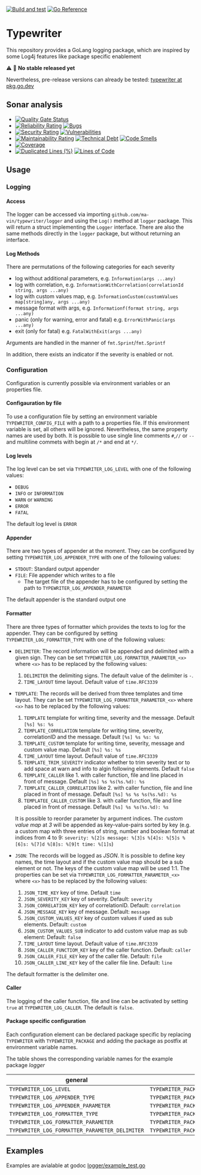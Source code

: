 [![Build and test](https://github.com/Ma-Vin/typewriter/actions/workflows/go-build.yaml/badge.svg)](https://github.com/Ma-Vin/typewriter/actions/workflows/go-build.yaml)
[![Go Reference](https://pkg.go.dev/badge/github.com/ma-vin/typewriter.svg)](https://pkg.go.dev/github.com/ma-vin/typewriter)


# Typewriter

This repository provides a GoLang logging package, which are inspired by some Log4j features like package specific enablement

:warning: :construction: **No stable released yet**

Nevertheless, pre-release versions can already be tested: [typewriter at pkg.go.dev](https://pkg.go.dev/github.com/ma-vin/typewriter)

## Sonar analysis

* [![Quality Gate Status](https://sonarcloud.io/api/project_badges/measure?project=ma-vin%3Atypewriter&metric=alert_status)](https://sonarcloud.io/summary/new_code?id=ma-vin%3Atypewriter)
* [![Reliability Rating](https://sonarcloud.io/api/project_badges/measure?project=ma-vin%3Atypewriter&metric=reliability_rating)](https://sonarcloud.io/summary/new_code?id=ma-vin%3Atypewriter)  [![Bugs](https://sonarcloud.io/api/project_badges/measure?project=ma-vin%3Atypewriter&metric=bugs)](https://sonarcloud.io/summary/new_code?id=ma-vin%3Atypewriter)
* [![Security Rating](https://sonarcloud.io/api/project_badges/measure?project=ma-vin%3Atypewriter&metric=security_rating)](https://sonarcloud.io/summary/new_code?id=ma-vin%3Atypewriter)  [![Vulnerabilities](https://sonarcloud.io/api/project_badges/measure?project=ma-vin%3Atypewriter&metric=vulnerabilities)](https://sonarcloud.io/summary/new_code?id=ma-vin%3Atypewriter)
* [![Maintainability Rating](https://sonarcloud.io/api/project_badges/measure?project=ma-vin%3Atypewriter&metric=sqale_rating)](https://sonarcloud.io/summary/new_code?id=ma-vin%3Atypewriter)  [![Technical Debt](https://sonarcloud.io/api/project_badges/measure?project=ma-vin%3Atypewriter&metric=sqale_index)](https://sonarcloud.io/summary/new_code?id=ma-vin%3Atypewriter)  [![Code Smells](https://sonarcloud.io/api/project_badges/measure?project=ma-vin%3Atypewriter&metric=code_smells)](https://sonarcloud.io/summary/new_code?id=ma-vin%3Atypewriter)
* [![Coverage](https://sonarcloud.io/api/project_badges/measure?project=ma-vin%3Atypewriter&metric=coverage)](https://sonarcloud.io/summary/new_code?id=ma-vin%3Atypewriter)
* [![Duplicated Lines (%)](https://sonarcloud.io/api/project_badges/measure?project=ma-vin%3Atypewriter&metric=duplicated_lines_density)](https://sonarcloud.io/summary/new_code?id=ma-vin%3Atypewriter)  [![Lines of Code](https://sonarcloud.io/api/project_badges/measure?project=ma-vin%3Atypewriter&metric=ncloc)](https://sonarcloud.io/summary/new_code?id=ma-vin%3Atypewriter)

## Usage

### Logging

#### Access

The logger can be accessed via importing `github.com/ma-vin/typewriter/logger` and using the `Log()` method at `logger` package. This will return a struct implementing the `Logger` interface.
There are also the same methods directly in the `logger` package, but without returning an interface.

#### Log Methods

There are permutations of the following categories for each severity

* log without additional parameters, e.g. `Information(args ...any)`
* log with correlation, e.g. `InformationWithCorrelation(correlationId string, args ...any)`
* log with custom values map, e.g. `InformationCustom(customValues map[string]any, args ...any)`
* message format with args, e.g. `Informationf(format string, args ...any)`
* panic (only for warning, error and fatal) e.g. `ErrorWithPanic(args ...any)`
* exit (only for fatal) e.g. `FatalWithExit(args ...any)`

Arguments are handled in the manner of `fmt.Sprint`/`fmt.Sprintf`

In addition, there exists an indicator if the severity is enabled or not.

### Configuration

Configuration is currently possible via environment variables or an properties file.

#### Configauration by file

To use a configuration file by setting an environment variable `TYPEWRITER_CONFIG_FILE` with a path to a properties file.
If this environment variable is set, all others will be ignored. Nevertheless, the same property names are used by both.
It is possible to use single line comments `#`,`//` or `--` and multiline commets with begin at `/*` and end at `*/`.

#### Log levels

The log level can be set via `TYPEWRITER_LOG_LEVEL` with one of the following values:

* `DEBUG`
* `INFO` or `INFORMATION`
* `WARN` or `WARNING`
* `ERROR`
* `FATAL`

The default log level is `ERROR`

#### Appender

There are two types of appender at the moment. They can be configured by setting `TYPEWRITER_LOG_APPENDER_TYPE` with one of the following values:

* `STDOUT`: Standard output appender
* `FILE`: File appender which writes to a file
  * The target file of the appender has to be configured by setting the path to `TYPEWRITER_LOG_APPENDER_PARAMETER`  

The default appender is the standard output one

#### Formatter

There are three types of formatter which provides the texts to log for the appender. They can be configured by setting `TYPEWRITER_LOG_FORMATTER_TYPE` with one of the following values:

* `DELIMITER`: The record information will be appended and delimited with a given sign. They can be set `TYPEWRITER_LOG_FORMATTER_PARAMETER_<x>` where `<x>` has to be replaced by the following values:
  1. `DELIMITER` the delimiting signs. The default value of the delimiter is ` - `. 
  2. `TIME_LAYOUT` time layout. Default value of `time.RFC3339`
* `TEMPLATE`: The records will be derived from three templates and time layout. They can be set `TYPEWRITER_LOG_FORMATTER_PARAMETER_<x>` where `<x>` has to be replaced by the following values:
  1. `TEMPLATE` template for writing time, severity and the message. Default `[%s] %s: %s`
  2. `TEMPLATE_CORRELATION` template for writing time, severity, correlationID and the message. Default `[%s] %s %s: %s`
  3. `TEMPLATE_CUSTOM` template for writing time, severity, message and custom value map. Default `[%s] %s: %s`
  4. `TIME_LAYOUT` time layout. Default value of `time.RFC3339`
  5. `TEMPLATE_TRIM_SEVERITY` indicator whether to trim severity text or to add space at warn and info to algin following elements. Default `false`
  6. `TEMPLATE_CALLER` like 1. with caller function, file and line placed in front of message. Default `[%s] %s %s(%s.%d): %s`
  7. `TEMPLATE_CALLER_CORRELATION` like 2. with caller function, file and line placed in front of message. Default `[%s] %s %s %s(%s.%d): %s`
  8. `TEMPLATEE_CALLER_CUSTOM` like 3. with caller function, file and line placed in front of message. Default `[%s] %s %s(%s.%d): %s`

  It is possible to reorder parameter by argument indices. The *custom value map* at *3* will be appended as key-value-pairs sorted by key (e.g. a custom map with three entries of string, number and boolean format at indices from 4 to 9: `severity: %[2]s message: %[3]s %[4]s: %[5]s %[6]s: %[7]d %[8]s: %[9]t time: %[1]s`)
* `JSON`: The records will be logged as *JSON*. It is possible to define key names, the time layout and if the custom value map should be a sub element or not. The keys of the custom value map will be used 1:1. The properties can be set via `TYPEWRITER_LOG_FORMATTER_PARAMETER_<x>` where `<x>` has to be replaced by the following values:
  1. `JSON_TIME_KEY` key of time. Default `time`
  2. `JSON_SEVERITY_KEY` key of severity. Default: `severity`
  3. `JSON_CORRELATION_KEY` key of correlationID. Default: `correlation`
  4. `JSON_MESSAGE_KEY` key of message. Default:  `message`
  5. `JSON_CUSTOM_VALUES_KEY` key of custom values if used as sub elements. Default: `custom`
  6. `JSON_CUSTOM_VALUES_SUB` indicator to add custom value map as sub element: Default: `false`
  7. `TIME_LAYOUT` time layout. Default value of `time.RFC3339`
  8. `JSON_CALLER_FUNCTIOM_KEY` key of the caller function. Default: `caller`
  9. `JSON_CALLER_FILE_KEY` key of the caller file. Default: `file`
  10. `JSON_CALLER_LINE_KEY` key of the caller file line. Default: `line`

The default formatter is the delimiter one.

#### Caller

The logging of the caller function, file and line can be activated by setting `true` at `TYPEWRITER_LOG_CALLER`. The default is `false`.

#### Package specific configuration

Each configuration element can be declared package specific by replacing `TYPEWRITER` with `TYPEWRITER_PACKAGE` and adding the package as postfix at environment variable names.

The table shows the corresponding variable names for the example package *logger*

| general                                        | package specific                                              |
|------------------------------------------------|---------------------------------------------------------------|
| `TYPEWRITER_LOG_LEVEL`                         | `TYPEWRITER_PACKAGE_LOG_LEVEL_LOGGER`                         |
| `TYPEWRITER_LOG_APPENDER_TYPE`                 | `TYPEWRITER_PACKAGE_LOG_APPENDER_TYPE_LOGGER`                 |
| `TYPEWRITER_LOG_APPENDER_PARAMETER`            | `TYPEWRITER_PACKAGE_LOG_APPENDER_PARAMETER_LOGGER`            |
| `TYPEWRITER_LOG_FORMATTER_TYPE`                | `TYPEWRITER_PACKAGE_LOG_FORMATTER_TYPE_LOGGER`                |
| `TYPEWRITER_LOG_FORMATTER_PARAMETER`           | `TYPEWRITER_PACKAGE_LOG_FORMATTER_PARAMETER_LOGGER`           |
| `TYPEWRITER_LOG_FORMATTER_PARAMETER_DELIMITER` | `TYPEWRITER_PACKAGE_LOG_FORMATTER_PARAMETER_LOGGER_DELIMITER` |

## Examples

Examples are avialable at godoc [logger/example_test.go](logger/example_test.go)
